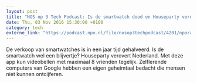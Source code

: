 ```yaml
---
layout: post
title: "NOS op 3 Tech Podcast: Is de smartwatch dood en Houseparty verovert Nederland"
date: Thu, 03 Nov 2016 15:30:00 +0100
category: tech
externe_link: "https://podcast.npo.nl/file/nosop3techpodcast/4201/nporadio1_nosop3techpodcast_20161103_nos-op-3-tech-podcast-is-de-smartwatch-dood-en-houseparty-verovert-nederland.mp3"
---
```


De verkoop van smartwatches is in een jaar tijd gehalveerd. Is de smartwatch wel een blijvertje? Houseparty verovert Nederland. Met deze app kun videobellen met maximaal 8 vrienden tegelijk. Zelflerende computers van Google hebben een eigen geheimtaal bedacht die mensen niet kunnen ontcijferen.<img src="http://feeds.feedburner.com/~r/nosop3-tech-podcast/~4/67zQWCJqASM" height="1" width="1" alt=""/><img src="http://feeds.feedburner.com/~r/nosop3-tech-podcast/~4/67zQWCJqASM" height="1" width="1" alt=""/>
